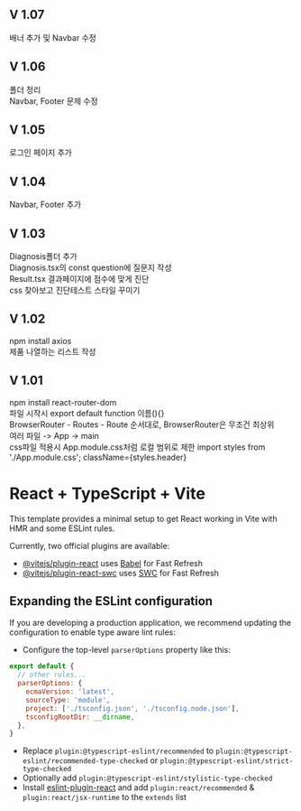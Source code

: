 ## V 1.07
배너 추가 및 Navbar 수정

## V 1.06
폴더 정리 <br />
Navbar, Footer 문제 수정

## V 1.05
로그인 페이지 추가

## V 1.04
Navbar, Footer 추가

## V 1.03
Diagnosis폴더 추가 <br />
Diagnosis.tsx의 const question에 질문지 작성 <br />
Result.tsx 결과페이지에 점수에 맞게 진단 <br />
css 찾아보고 진단테스트 스타일 꾸미기

## V 1.02
npm install axios <br />
제품 나열하는 리스트 작성

## V 1.01
npm install react-router-dom <br />
파일 시작시 export default function 이름(){} <br />
BrowserRouter - Routes - Route 순서대로, BrowserRouter은 무조건 최상위 <br />
여러 파일 -> App -> main <br />
css파일 적용시 App.module.css처럼 로컬 범위로 제한 import styles from './App.module.css'; className={styles.header} <br />

# React + TypeScript + Vite

This template provides a minimal setup to get React working in Vite with HMR and some ESLint rules.

Currently, two official plugins are available:

- [@vitejs/plugin-react](https://github.com/vitejs/vite-plugin-react/blob/main/packages/plugin-react/README.md) uses [Babel](https://babeljs.io/) for Fast Refresh
- [@vitejs/plugin-react-swc](https://github.com/vitejs/vite-plugin-react-swc) uses [SWC](https://swc.rs/) for Fast Refresh

## Expanding the ESLint configuration

If you are developing a production application, we recommend updating the configuration to enable type aware lint rules:

- Configure the top-level `parserOptions` property like this:

```js
export default {
  // other rules...
  parserOptions: {
    ecmaVersion: 'latest',
    sourceType: 'module',
    project: ['./tsconfig.json', './tsconfig.node.json'],
    tsconfigRootDir: __dirname,
  },
}
```

- Replace `plugin:@typescript-eslint/recommended` to `plugin:@typescript-eslint/recommended-type-checked` or `plugin:@typescript-eslint/strict-type-checked`
- Optionally add `plugin:@typescript-eslint/stylistic-type-checked`
- Install [eslint-plugin-react](https://github.com/jsx-eslint/eslint-plugin-react) and add `plugin:react/recommended` & `plugin:react/jsx-runtime` to the `extends` list
